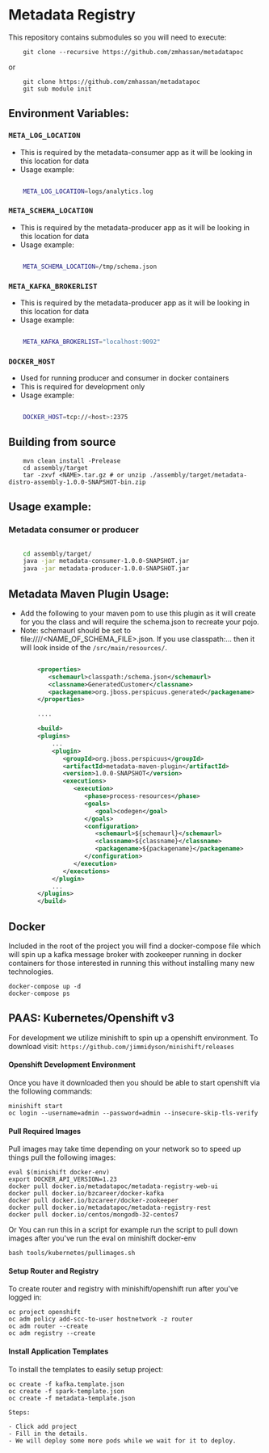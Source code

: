 # Metadata Registry

This repository contains submodules so you will need to execute:

```
	git clone --recursive https://github.com/zmhassan/metadatapoc
```

or

```
	git clone https://github.com/zmhassan/metadatapoc
	git sub module init
```

## Environment Variables:

### `META_LOG_LOCATION`
* This is required by the metadata-consumer app as it will be looking in this location for data
* Usage example:
```bash

	META_LOG_LOCATION=logs/analytics.log

```


### `META_SCHEMA_LOCATION`
* This is required by the metadata-producer app as it will be looking in this location for data
* Usage example:
```bash

	META_SCHEMA_LOCATION=/tmp/schema.json

```


### `META_KAFKA_BROKERLIST`
* This is required by the metadata-producer app as it will be looking in this location for data
* Usage example:
```bash

	META_KAFKA_BROKERLIST="localhost:9092"

```

### `DOCKER_HOST`
* Used for running producer and consumer in docker containers
* This is required for development only
* Usage example:
```bash

	DOCKER_HOST=tcp://<host>:2375

```



## Building from source

```
	mvn clean install -Prelease
	cd assembly/target
	tar -zxvf <NAME>.tar.gz # or unzip ./assembly/target/metadata-distro-assembly-1.0.0-SNAPSHOT-bin.zip

```

## Usage example:

### Metadata consumer or producer

```bash

    cd assembly/target/
    java -jar metadata-consumer-1.0.0-SNAPSHOT.jar
    java -jar metadata-producer-1.0.0-SNAPSHOT.jar


```

## Metadata Maven Plugin Usage:

* Add the following to your maven pom to use this plugin as it will create for you the class and will require the schema.json to recreate your pojo.
* Note: schemaurl should be set to file:///<FOLDER>/<NAME_OF_SCHEMA_FILE>.json. If you use classpath:... then it will look inside of the `/src/main/resources/`.


```xml

		<properties>
		   <schemaurl>classpath:/schema.json</schemaurl>
		   <classname>GeneratedCustomer</classname>
		   <packagename>org.jboss.perspicuus.generated</packagename>
		</properties>

		....

		<build>
		<plugins>
			...
			<plugin>
			   <groupId>org.jboss.perspicuus</groupId>
			   <artifactId>metadata-maven-plugin</artifactId>
			   <version>1.0.0-SNAPSHOT</version>
			   <executions>
			      <execution>
			         <phase>process-resources</phase>
			         <goals>
			            <goal>codegen</goal>
			         </goals>
			         <configuration>
			            <schemaurl>${schemaurl}</schemaurl>
			            <classname>${classname}</classname>
			            <packagename>${packagename}</packagename>
			         </configuration>
			      </execution>
			   </executions>
			</plugin>
			...
		</plugins>
		</build>

```


## Docker

Included in the root of the project you will find a docker-compose file which will spin up a kafka message broker with zookeeper running in docker containers for those interested in running this without installing many new technologies.

```
docker-compose up -d
docker-compose ps

```

## PAAS: Kubernetes/Openshift v3

For development we utilize minishift to spin up a openshift environment. To download visit: 	`https://github.com/jimmidyson/minishift/releases`

#### Openshift Development Environment

Once you have it downloaded then you should be able to start openshift via the following commands:
```
minishift start
oc login --username=admin --password=admin --insecure-skip-tls-verify
```

#### Pull Required Images
Pull images may take time depending on your network so to speed up things pull the following images:

```
eval $(minishift docker-env)
export DOCKER_API_VERSION=1.23
docker pull docker.io/metadatapoc/metadata-registry-web-ui
docker pull docker.io/bzcareer/docker-kafka
docker pull docker.io/bzcareer/docker-zookeeper
docker pull docker.io/metadatapoc/metadata-registry-rest
docker pull docker.io/centos/mongodb-32-centos7
```
Or You can run this in a script for example run the script to pull down images after you've run the eval on minishift docker-env

```
bash tools/kubernetes/pullimages.sh

```

#### Setup Router and Registry
To create router and registry with minishift/openshift run after you've logged in:
```
oc project openshift
oc adm policy add-scc-to-user hostnetwork -z router
oc adm router --create
oc adm registry --create
```

#### Install Application Templates

To install the templates to easily setup project:
```
oc create -f kafka.template.json
oc create -f spark-template.json
oc create -f metadata-template.json

Steps:

- Click add project
- Fill in the details.
- We will deploy some more pods while we wait for it to deploy.
```
